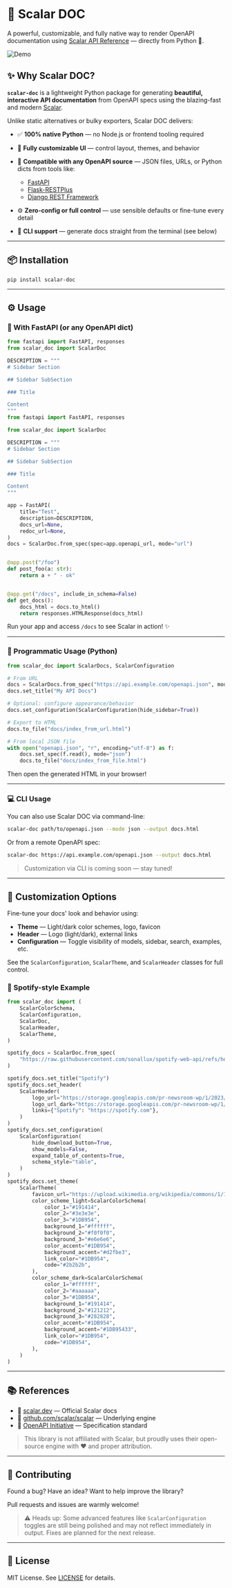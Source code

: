 # 🚀 Scalar DOC

A powerful, customizable, and fully native way to render OpenAPI documentation using [Scalar API Reference](https://github.com/scalar/scalar) — directly from Python 🐍.

![Demo](./demo.png)

## ✨ Why Scalar DOC?

**`scalar-doc`** is a lightweight Python package for generating **beautiful, interactive API documentation** from OpenAPI specs using the blazing-fast and modern [Scalar](https://scalar.dev/).

Unlike static alternatives or bulky exporters, Scalar DOC delivers:

* ✅ **100% native Python** — no Node.js or frontend tooling required
* 🎨 **Fully customizable UI** — control layout, themes, and behavior
* 🔌 **Compatible with any OpenAPI source** — JSON files, URLs, or Python dicts from tools like:

  * [FastAPI](https://fastapi.tiangolo.com/)
  * [Flask-RESTPlus](https://flask-restplus.readthedocs.io/)
  * [Django REST Framework](https://www.django-rest-framework.org/)
* ⚙️ **Zero-config or full control** — use sensible defaults or fine-tune every detail
* 🧰 **CLI support** — generate docs straight from the terminal (see below)

---

## 📦 Installation

```bash
pip install scalar-doc
```

---

## ⚙️ Usage

### 🚀 With FastAPI (or any OpenAPI dict)

```python
from fastapi import FastAPI, responses
from scalar_doc import ScalarDoc

DESCRIPTION = """
# Sidebar Section

## Sidebar SubSection

### Title

Content
"""
from fastapi import FastAPI, responses

from scalar_doc import ScalarDoc

DESCRIPTION = """
# Sidebar Section

## Sidebar SubSection

### Title

Content
"""

app = FastAPI(
    title="Test",
    description=DESCRIPTION,
    docs_url=None,
    redoc_url=None,
)
docs = ScalarDoc.from_spec(spec=app.openapi_url, mode="url")


@app.post("/foo")
def post_foo(a: str):
    return a + " - ok"


@app.get("/docs", include_in_schema=False)
def get_docs():
    docs_html = docs.to_html()
    return responses.HTMLResponse(docs_html)

```

Run your app and access `/docs` to see Scalar in action! ✨

---

### 🧰 Programmatic Usage (Python)

```python
from scalar_doc import ScalarDocs, ScalarConfiguration

# From URL
docs = ScalarDocs.from_spec("https://api.example.com/openapi.json", mode="url")
docs.set_title("My API Docs")

# Optional: configure appearance/behavior
docs.set_configuration(ScalarConfiguration(hide_sidebar=True))

# Export to HTML
docs.to_file("docs/index_from_url.html")

# From local JSON file
with open("openapi.json", "r", encoding="utf-8") as f:
    docs.set_spec(f.read(), mode="json")
    docs.to_file("docs/index_from_file.html")
```

Then open the generated HTML in your browser!

---

### 💻 CLI Usage

You can also use Scalar DOC via command-line:

```bash
scalar-doc path/to/openapi.json --mode json --output docs.html
```

Or from a remote OpenAPI spec:

```bash
scalar-doc https://api.example.com/openapi.json --output docs.html
```

> Customization via CLI is coming soon — stay tuned!

---

## 🎨 Customization Options

Fine-tune your docs' look and behavior using:

* **Theme** — Light/dark color schemes, logo, favicon
* **Header** — Logo (light/dark), external links
* **Configuration** — Toggle visibility of models, sidebar, search, examples, etc.

See the `ScalarConfiguration`, `ScalarTheme`, and `ScalarHeader` classes for full control.

### 🎵 Spotify-style Example

```python
from scalar_doc import (
    ScalarColorSchema,
    ScalarConfiguration,
    ScalarDoc,
    ScalarHeader,
    ScalarTheme,
)

spotify_docs = ScalarDoc.from_spec(
    "https://raw.githubusercontent.com/sonallux/spotify-web-api/refs/heads/main/official-spotify-open-api.yml"
)

spotify_docs.set_title("Spotify")
spotify_docs.set_header(
    ScalarHeader(
        logo_url="https://storage.googleapis.com/pr-newsroom-wp/1/2023/09/Spotify_Logo_RGB_Green.png",
        logo_url_dark="https://storage.googleapis.com/pr-newsroom-wp/1/2023/09/Spotify_Logo_RGB_White.png",
        links={"Spotify": "https://spotify.com"},
    )
)
spotify_docs.set_configuration(
    ScalarConfiguration(
        hide_download_button=True,
        show_models=False,
        expand_table_of_contents=True,
        schema_style="table",
    )
)
spotify_docs.set_theme(
    ScalarTheme(
        favicon_url="https://upload.wikimedia.org/wikipedia/commons/1/19/Spotify_logo_without_text.svg",
        color_scheme_light=ScalarColorSchema(
            color_1="#191414",
            color_2="#3e3e3e",
            color_3="#1DB954",
            background_1="#ffffff",
            background_2="#f0f0f0",
            background_3="#e6e6e6",
            color_accent="#1DB954",
            background_accent="#d2fbe3",
            link_color="#1DB954",
            code="#2b2b2b",
        ),
        color_scheme_dark=ScalarColorSchema(
            color_1="#ffffff",
            color_2="#aaaaaa",
            color_3="#1DB954",
            background_1="#191414",
            background_2="#121212",
            background_3="#282828",
            color_accent="#1DB954",
            background_accent="#1DB95433",
            link_color="#1DB954",
            code="#1DB954",
        ),
    )
)
```

---

## 📚 References

* 🔗 [scalar.dev](https://scalar.dev/) — Official Scalar docs
* 🔗 [github.com/scalar/scalar](https://github.com/scalar/scalar) — Underlying engine
* 🔗 [OpenAPI Initiative](https://www.openapis.org/) — Specification standard

> This library is not affiliated with Scalar, but proudly uses their open-source engine with ❤️ and proper attribution.

---

## 🤝 Contributing

Found a bug? Have an idea? Want to help improve the library?

Pull requests and issues are warmly welcome!

> ⚠️ Heads up: Some advanced features like `ScalarConfiguration` toggles are still being polished and may not reflect immediately in output. Fixes are planned for the next release.

---

## 📄 License

MIT License. See [LICENSE](./LICENSE) for details.
